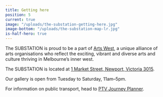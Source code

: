 ```yaml
---
title: Getting here
position: 5
current: true
image: "/uploads/the-substation-getting-here.jpg"
image-bottom: "/uploads/the-substation-map-lr.jpg"
is-half-hero: true
---
```


The SUBSTATION is proud to be a part of [Arts West](https://artswest.com.au/), a unique alliance of arts organisations who reflect the exciting, vibrant and diverse arts and culture thriving in Melbourne’s inner west.

The SUBSTATION is located at [1 Market Street, Newport, Victoria 3015](https://goo.gl/maps/WG1MkodsgHP2).

Our gallery is open from Tuesday to Saturday, 11am–5pm.

For information on public transport, head to [PTV Journey Planner](http://ptv.vic.gov.au/journey#jpsearch%5Baction%5D=showPlanner).

